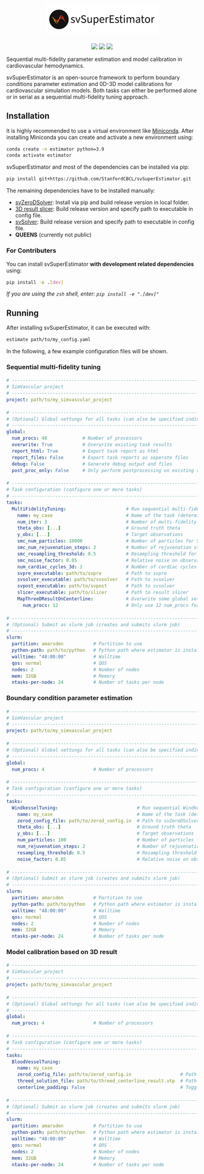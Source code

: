 <h1 align="center">
<img src="doc/source/img/logo.png" width="300">
</h1>

<p align="center">
<img src="https://github.com/StanfordCBCL/svSuperEstimator/actions/workflows/codechecks.yml/badge.svg"/>
<img src="https://github.com/StanfordCBCL/svSuperEstimator/actions/workflows/test.yml/badge.svg"/>
<img src="https://github.com/StanfordCBCL/svSuperEstimator/actions/workflows/documentation.yml/badge.svg"/>
</p>

Sequential multi-fidelity parameter estimation and model calibration in
cardiovascular hemodynamics.

svSuperEstimator is an open-source framework to perform boundary conditions
parameter estimation and 0D-3D model calibrations for
cardiovascular simulation models. Both tasks can either be performed alone or
in serial as a sequential multi-fidelity tuning approach.

## Installation

It is highly recommended to use a virtual environment like
[Miniconda](https://docs.conda.io/en/latest/miniconda.html).
After installing Miniconda you can create and activate a new environment using:

```bash
conda create -n estimator python=3.9
conda activate estimator
```

svSuperEstimator and most of the dependencies can be installed via pip:

```bash
pip install git+https://github.com/StanfordCBCL/svSuperEstimator.git
```

The remaining dependencies have to be installed manually:

* [svZeroDSolver](https://github.com/richterjakob/svZeroDSolver): Install via pip and build release version in local folder.
* [3D result slicer](https://gitlab.com/sanddorn/sanddorn-toolbox/-/tree/main/slicer): Build release version and specify path to executable in config file.
* [svSolver](https://github.com/SimVascular/svSolver): Build release version and specify path to executable in config file.
* **QUEENS** (currently not public)

### For Contributers

You can install svSuperEstimator **with development related dependencies**
using:

```bash
pip install -e .[dev]
```

*If you are using the `zsh` shell, enter: `pip install -e ".[dev]"`*

## Running

After installing svSuperEstimator, it can be executed with:

```bash
estimate path/to/my_config.yaml
```

In the following, a few example configuration files will be shown.

### Sequential multi-fidelity tuning

```yaml
# -------------------------------------------------------------------------------------------
# SimVascular project
# -------------------------------------------------------------------------------------------
project: path/to/my_simvascular_project

# -------------------------------------------------------------------------------------------
# (Optional) Global settungs for all tasks (can also be specified individually for each task)
# -------------------------------------------------------------------------------------------
global:
  num_procs: 48             # Number of processors
  overwrite: True           # Overwrite existing task results
  report_html: True         # Export task report as html
  report_files: False       # Export task reports as seperate files
  debug: False              # Generate debug output and files
  post_proc_only: False     # Only perform postprocessing on existing results.

# -------------------------------------------------------------------------------------------
# Task configuration (configure one or more tasks)
# -------------------------------------------------------------------------------------------
tasks:
  MultiFidelityTuning:                      # Run sequential multi-fidelity tuning
    name: my_case                           # Name of the task (determines the folder name)
    num_iter: 3                             # Number of multi-fidelity iterations to perform
    theta_obs: [...]                        # Ground truth theta
    y_obs: [...]                            # Target observations
    smc_num_particles: 10000                # Number of particles for Sequential-Monte-Carlo
    smc_num_rejuvenation_steps: 2           # Number of rejuvenation steps for Sequential-Monte-Carlo
    smc_resampling_threshold: 0.5           # Resampling threshold for Sequential-Monte-Carlo
    smc_noise_factor: 0.05                  # Relative noise on observations (relative standard deviation)
    num_cardiac_cycles_3d: 2                # Number of cardiac cycles to simulate in 3D
    svpre_executable: path/to/svpre         # Path to svpre
    svsolver_executable: path/to/svsolver   # Path to svsolver
    svpost_executable: path/to/svpost       # Path to svsolver
    slicer_executable: path/to/slicer       # Path to result slicer
    MapThreeDResultOnCenterline:            # Overwrite some global settings for task MapThreeDResultOnCenterline
      num_procs: 12                         # Only use 12 num_procs for 3D-0D mapping

# -------------------------------------------------------------------------------------------
# (Optional) Submit as slurm job (creates and submits slurm job)
# -------------------------------------------------------------------------------------------
slurm:
  partition: amarsden           # Partition to use
  python-path: path/to/python   # Python path where estimator is installed
  walltime: "48:00:00"          # Walltime
  qos: normal                   # QOS
  nodes: 2                      # Number of nodes
  mem: 32GB                     # Memory
  ntasks-per-node: 24           # Number of tasks per node
```

### Boundary condition parameter estimation

```yaml
# -------------------------------------------------------------------------------------------
# SimVascular project
# -------------------------------------------------------------------------------------------
project: path/to/my_simvascular_project

# -------------------------------------------------------------------------------------------
# (Optional) Global settungs for all tasks (can also be specified individually for each task)
# -------------------------------------------------------------------------------------------
global: 
  num_procs: 4                  # Number of processors

# -------------------------------------------------------------------------------------------
# Task configuration (configure one or more tasks)
# -------------------------------------------------------------------------------------------
tasks:
  WindkesselTuning:                             # Run sequential Windkessel tuning
    name: my_case                               # Name of the task (determines the folder name)
    zerod_config_file: path/to/zerod_config.in  # Path to svZeroDSolver input file
    theta_obs: [...]                            # Ground truth theta
    y_obs: [...]                                # Target observations
    num_particles: 100                          # Number of particles for Sequential-Monte-Carlo
    num_rejuvenation_steps: 2                   # Number of rejuvenation steps for Sequential-Monte-Carlo
    resampling_threshold: 0.5                   # Resampling threshold for Sequential-Monte-Carlo
    noise_factor: 0.05                          # Relative noise on observations (relative standard deviation)

# -------------------------------------------------------------------------------------------
# (Optional) Submit as slurm job (creates and submits slurm job)
# -------------------------------------------------------------------------------------------
slurm:
  partition: amarsden           # Partition to use
  python-path: path/to/python   # Python path where estimator is installed
  walltime: "48:00:00"          # Walltime
  qos: normal                   # QOS
  nodes: 2                      # Number of nodes
  mem: 32GB                     # Memory
  ntasks-per-node: 24           # Number of tasks per node
```

### Model calibration based on 3D result

```yaml
# -------------------------------------------------------------------------------------------
# SimVascular project
# -------------------------------------------------------------------------------------------
project: path/to/my_simvascular_project

# -------------------------------------------------------------------------------------------
# (Optional) Global settungs for all tasks (can also be specified individually for each task)
# -------------------------------------------------------------------------------------------
global:
  num_procs: 4                  # Number of processors

# -------------------------------------------------------------------------------------------
# Task configuration (configure one or more tasks)
# -------------------------------------------------------------------------------------------
tasks:
  BloodVesselTuning:
    name: my_case
    zerod_config_file: path/to/zerod_config.in                  # Path to svZeroDSolver input file
    threed_solution_file: path/to/threed_centerline_result.vtp  # Path 3D result mapped on centerline
    centerline_padding: False                                   # Toggle padding over border nodes in centerline result

# -------------------------------------------------------------------------------------------
# (Optional) Submit as slurm job (creates and submits slurm job)
# -------------------------------------------------------------------------------------------
slurm:
  partition: amarsden           # Partition to use
  python-path: path/to/python   # Python path where estimator is installed
  walltime: "48:00:00"          # Walltime
  qos: normal                   # QOS
  nodes: 2                      # Number of nodes
  mem: 32GB                     # Memory
  ntasks-per-node: 24           # Number of tasks per node
```
